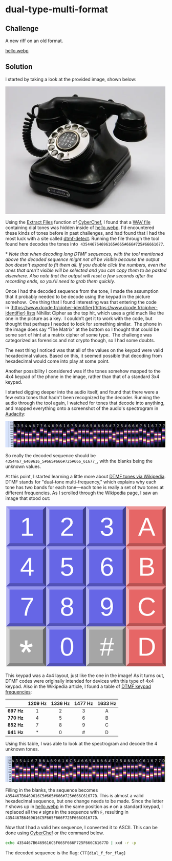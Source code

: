 # dual-type-multi-format

## Challenge

A new riff on an old format.

[hello.webp](./hello.webp)


## Solution

I started by taking a look at the provided image, shown below:

<img src="./hello.webp" width="500"><br>

Using the [Extract Files](https://cyberchef.io/#recipe=Extract_Files(true,true,true,true,true,true,false,true)) function of [CyberChef](https://cyberchef.io), I found that a [WAV file](./extracted_at_0x3c02) containing dial tones was hidden inside of [hello.webp](./hello.webp).  I'd encountered these kinds of tones before in past challenges, and had found that I had the most luck with a site called [dtmf-detect](https://unframework.github.io/dtmf-detect/).  Running the file through the tool found here decodes the tones into  `435446764696165#665#666#725#66661677`.

\* *Note that when decoding long DTMF sequences, with the tool mentioned above the decoded sequence might not all be visible because the output box doesn't expand to fit them all.  If you double click the numbers, even the ones that aren't visible will be selected and you can copy them to be pasted elsewhere.  Also note that the output will reset a few seconds after the recording ends, so you'll need to grab them quickly.*

Once I had the decoded sequence from the tone, I made the assumption that it probably needed to be decode using the keypad in the picture somehow.  One thing that I found interesting was that entering the code in [https://www.dcode.fr/cipher-identifier](https://www.dcode.fr/cipher-identifier) lists Nihilist Cipher as the top hit, which uses a grid much like the one in the picture as a key.  I couldn’t get it to work with the code, but thought that perhaps I needed to look for something similar.  The phone in the image does say “The Matrix” at the bottom so I thought that could be some sort of hint at a matrix cipher of some type.  The challenge was categorized as forensics and not crypto though, so I had some doubts.

The next thing I noticed was that all of the values on the keypad were valid hexadecimal values.  Based on this, it seemed possible that decoding from hexadecimal would come into play at some point.

Another possibility I considered was if the tones somehow mapped to the 4x4 keypad of the phone in the image, rather than that of a standard 3x4 keypad.

I started digging deeper into the audio itself, and found that there were a few extra tones that hadn't been recognized by the decoder.  Running the audio through the tool again, I watched for tones that decode into anything, and mapped everything onto a screenshot of the audio's spectrogram in [Audacity](https://www.audacityteam.org):

![](./img/spectrogram1.png)

So really the decoded sequence should be  `4354467_6469616_5#665#666#725#666_61677_`, with the blanks being the unknown values.

At this point, I started learning a little more about [DTMF tones via Wikipedia](https://en.wikipedia.org/wiki/Dual-tone_multi-frequency_signaling).  DTMF stands for "dual-tone multi-frequency," which explains why each tone has two bands for each tone—each tone is really a set of two tones at different frequencies.  As I scrolled through the Wikipedia page, I saw an image that stood out:

![](./img/DTMF_keypad_layout.svg)

This keypad was a 4x4 layout, just like the one in the image!  As it turns out, DTMF codes were originally intended for devices with this type of 4x4 keypad.  Also in the Wikipedia article, I found a table of [DTMF keypad frequencies](https://en.wikipedia.org/wiki/Dual-tone_multi-frequency_signaling#Keypad):

|            | **1209 Hz** | **1336 Hz** | **1477 Hz** | **1633 Hz** |
|:----------:|:-----------:|:-----------:|:-----------:|:-----------:|
| **697 Hz** |      1      |      2      |      3      |      A      |
| **770 Hz** |      4      |      5      |      6      |      B      |
| **852 Hz** |      7      |      8      |      9      |      C      |
| **941 Hz** |      *      |      0      |      #      |      D      |

Using this table, I was able to look at the spectrogram and decode the 4 unknown tones.

![](./img/spectrogram2.png)

Filling in the blanks, the sequence becomes `4354467B6469616C5#665#666#725#666C61677D`.
This is almost a valid hexadecimal sequence, but one change needs to be made.  Since the letter `F` shows up in [hello.webp](./hello.webp) in the same position as `#` on a standard keypad, I replaced all the `#` signs in the sequence with `F`, resulting in  `4354467B6469616C5F665F666F725F666C61677D`.

Now that I had a valid hex sequence, I converted it to ASCII.  This can be done using [CyberChef](https://cyberchef.io/#recipe=From_Hex('Auto')&input=NDM1NDQ2N0I2NDY5NjE2QzVGNjY1RjY2NkY3MjVGNjY2QzYxNjc3RA) or the command below.

```sh
echo 4354467B6469616C5F665F666F725F666C61677D | xxd -r -p
```

The decoded sequence is the flag: `CTF{dial_f_for_flag}`
